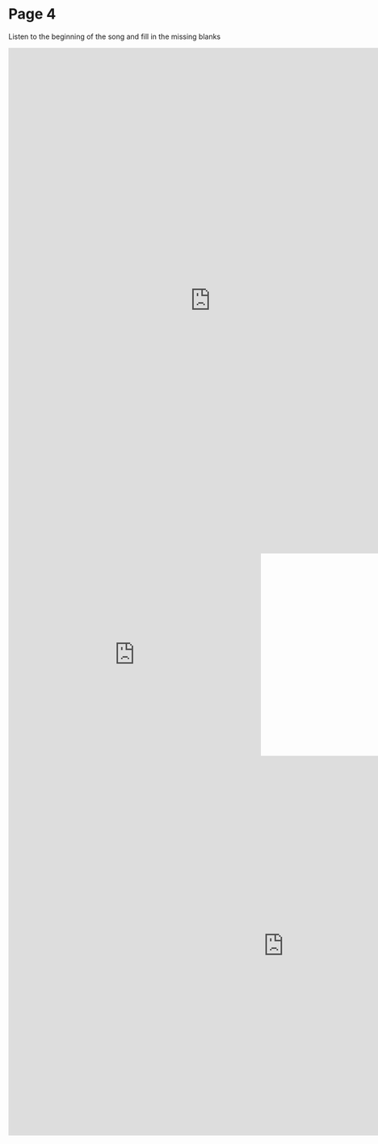 <h1>Page 4</h1>
<p>Listen to the beginning of the song and fill in the missing blanks</p>
<iframe src="https://h5p.org/h5p/embed/1245847" width="800" height="1000" frameborder="0" allowfullscreen="allowfullscreen" allow="geolocation *; microphone *; camera *; midi *; encrypted-media *" title="Listen to the song and fill in the blanks!"></iframe><script src="https://h5p.org/sites/all/modules/h5p/library/js/h5p-resizer.js" charset="UTF-8"></script>

<iframe src="https://h5p.org/h5p/embed/1239229" width="500" height="400" frameborder="0" allowfullscreen="allowfullscreen" allow="geolocation *; microphone *; camera *; midi *; encrypted-media *" title="Travel vocabulary"></iframe><script src="https://h5p.org/sites/all/modules/h5p/library/js/h5p-resizer.js" charset="UTF-8"></script>

<iframe src="https://h5p.org/h5p/embed/1239508" width="1090" height="751" frameborder="0" allowfullscreen="allowfullscreen" allow="geolocation *; microphone *; camera *; midi *; encrypted-media *" title="Basic Spanish phrases"></iframe><script src="https://h5p.org/sites/all/modules/h5p/library/js/h5p-resizer.js" charset="UTF-8"></script>
